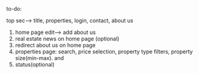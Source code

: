 to-do:

top sec--> title, properties, login, contact, about us
1. home page edit--> add about us
2. real estate news on home page (optional)
3. redirect about us on home page
4. properties page: search, price selection, property type filters, property size(min-max). and
5. status(optional)

